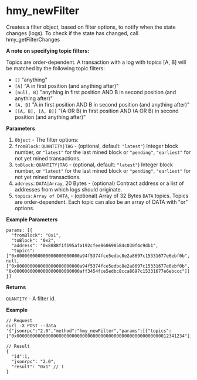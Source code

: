 # hmy\_newFilter

Creates a filter object, based on filter options, to notify when the state changes \(logs\). To check if the state has changed, call hmy\_getFilterChanges

**A note on specifying topic filters:**

Topics are order-dependent. A transaction with a log with topics \[A, B\] will be matched by the following topic filters:

* `[]` "anything"
* `[A]` "A in first position \(and anything after\)"
* `[null, B]` "anything in first position AND B in second position \(and anything after\)"
* `[A, B]` "A in first position AND B in second position \(and anything after\)"
* `[[A, B], [A, B]]` "\(A OR B\) in first position AND \(A OR B\) in second position \(and anything after\)"

**Parameters**

1. `Object` - The filter options:
2. `fromBlock`: `QUANTITY|TAG` - \(optional, default: `"latest"`\) Integer block number, or `"latest"` for the last mined block or `"pending"`, `"earliest"` for not yet mined transactions.
3. `toBlock`: `QUANTITY|TAG` - \(optional, default: `"latest"`\) Integer block number, or `"latest"` for the last mined block or `"pending"`, `"earliest"` for not yet mined transactions.
4. `address`: `DATA|Array`, 20 Bytes - \(optional\) Contract address or a list of addresses from which logs should originate.
5. `topics`: `Array of DATA`, - \(optional\) Array of 32 Bytes `DATA` topics. Topics are order-dependent. Each topic can also be an array of DATA with "or" options.

**Example Parameters**

```text
params: [{
  "fromBlock": "0x1",
  "toBlock": "0x2",
  "address": "0x8888f1f195afa192cfee860698584c030f4c9db1",
  "topics": ["0x000000000000000000000000a94f5374fce5edbc8e2a8697c15331677e6ebf0b", null, ["0x000000000000000000000000a94f5374fce5edbc8e2a8697c15331677e6ebf0b", "0x0000000000000000000000000aff3454fce5edbc8cca8697c15331677e6ebccc"]]
}]
```

**Returns**

`QUANTITY` - A filter id.

**Example**

```text
// Request
curl -X POST --data '{"jsonrpc":"2.0","method":"hmy_newFilter","params":[{"topics":["0x0000000000000000000000000000000000000000000000000000000012341234"]}],"id":73}'

// Result
{
  "id":1,
  "jsonrpc": "2.0",
  "result": "0x1" // 1
}
```


